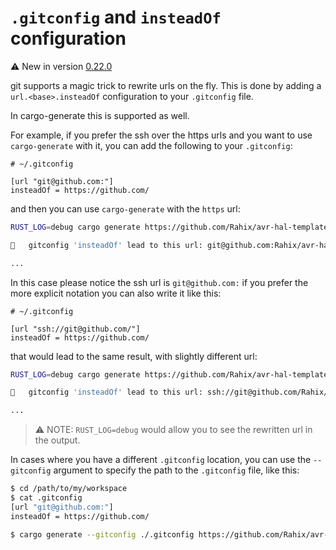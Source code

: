 # `.gitconfig` and `insteadOf` configuration

⚠️ New in version [0.22.0]

git supports a magic trick to rewrite urls on the fly. This is done by adding a `url.<base>.insteadOf` configuration to your `.gitconfig` file.

In cargo-generate this is supported as well.

For example, if you prefer the ssh over the https urls and you want to use `cargo-generate` with it, you can add the following to your `.gitconfig`:

```.gitconfig
# ~/.gitconfig

[url "git@github.com:"]
insteadOf = https://github.com/
```

and then you can use `cargo-generate` with the `https` url:

```sh
RUST_LOG=debug cargo generate https://github.com/Rahix/avr-hal-template.git

🔧   gitconfig 'insteadOf' lead to this url: git@github.com:Rahix/avr-hal-template.git

...
```

In this case please notice the ssh url is `git@github.com:` if you prefer the more explicit notation you can also write it like this:

```.gitconfig
# ~/.gitconfig

[url "ssh://git@github.com/"]
insteadOf = https://github.com/
```

that would lead to the same result, with slightly different url:

```sh
RUST_LOG=debug cargo generate https://github.com/Rahix/avr-hal-template.git

🔧   gitconfig 'insteadOf' lead to this url: ssh://git@github.com/Rahix/avr-hal-template.git

...
```

> ⚠️ NOTE: `RUST_LOG=debug` would allow you to see the rewritten url in the output.

In cases where you have a different `.gitconfig` location, you can use the `--gitconfig` argument to specify the path to the `.gitconfig` file, like this:

```sh
$ cd /path/to/my/workspace
$ cat .gitconfig
[url "git@github.com:"]
insteadOf = https://github.com/

$ cargo generate --gitconfig ./.gitconfig https://github.com/Rahix/avr-hal-template.git
```

[0.22.0]: https://github.com/cargo-generate/cargo-generate/releases/tag/v0.22.0
